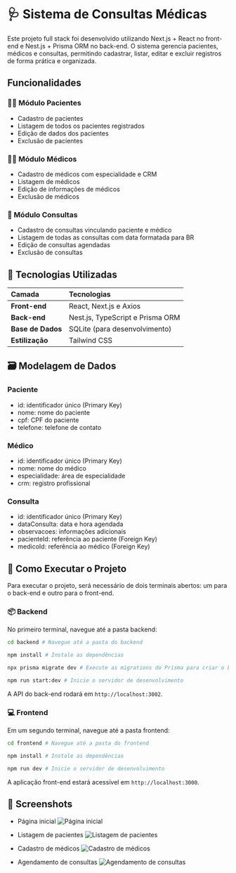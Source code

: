 # 🩺 Sistema de Consultas Médicas
Este projeto full stack foi desenvolvido utilizando Next.js + React no front-end e Nest.js + Prisma ORM no back-end. O sistema gerencia pacientes, médicos e consultas, permitindo cadastrar, listar, editar e excluir registros de forma prática e organizada.

## Funcionalidades

### 🙍‍♂️ Módulo Pacientes
- Cadastro de pacientes
- Listagem de todos os pacientes registrados
- Edição de dados dos pacientes
- Exclusão de pacientes

### 👨‍⚕️ Módulo Médicos
- Cadastro de médicos com especialidade e CRM
- Listagem de médicos
- Edição de informações de médicos
- Exclusão de médicos

### 📅 Módulo Consultas
- Cadastro de consultas vinculando paciente e médico
- Listagem de todas as consultas com data formatada para BR
- Edição de consultas agendadas
- Exclusão de consultas

## 🧱 Tecnologias Utilizadas

| Camada         | Tecnologias                        |
| :------------- | :--------------------------------- |
| **Front-end** | React, Next.js e Axios |
| **Back-end** | Nest.js, TypeScript e Prisma ORM    |
| **Base de Dados**| SQLite (para desenvolvimento)   |
| **Estilização**| Tailwind CSS                       |

## 🗃️ Modelagem de Dados

### Paciente
- id: identificador único (Primary Key)
- nome: nome do paciente
- cpf: CPF do paciente
- telefone: telefone de contato

### Médico
- id: identificador único (Primary Key)
- nome: nome do médico
- especialidade: área de especialidade
- crm: registro profissional

### Consulta
- id: identificador único (Primary Key)
- dataConsulta: data e hora agendada
- observacoes: informações adicionais
- pacienteId: referência ao paciente (Foreign Key)
- medicoId: referência ao médico (Foreign Key)

## 🚀 Como Executar o Projeto

Para executar o projeto, será necessário de dois terminais abertos: um para o back-end e outro para o front-end.

### 📦 Backend

No primeiro terminal, navegue até a pasta backend:

```bash
cd backend # Navegue até a pasta do backend

npm install # Instale as dependências

npx prisma migrate dev # Execute as migrations do Prisma para criar o banco e tabelas

npm run start:dev # Inicie o servidor de desenvolvimento
```
A API do back-end rodará em `http://localhost:3002`.

### 💻 Frontend

Em um segundo terminal, navegue até a pasta frontend:

```bash
cd frontend # Navegue até a pasta do frontend

npm install # Instale as dependências

npm run dev # Inicie o servidor de desenvolvimento
```
A aplicação front-end estará acessível em `http://localhost:3000`.

## 📸 Screenshots

- Página inicial
![Página inicial](image-3.png)

- Listagem de pacientes
![Listagem de pacientes](image-1.png)

- Cadastro de médicos
![Cadastro de médicos](image.png)

- Agendamento de consultas
![Agendamento de consultas](image-2.png)